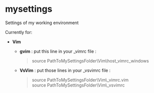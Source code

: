 # mysettings
Settings of my working environment

Currently for:

- **Vim**
  - **gvim** : put this line in your _vimrc file : 
    >source PathToMySettingsFolder\Vim\host_vimrc_windows

  - **VsVim** : put those lines in your _vsvimrc file : 
    > source PathToMySettingsFolder\Vim\\_vimrc.vim <br>
    > source PathToMySettingsFolder\Vim\\_vsvimrc
